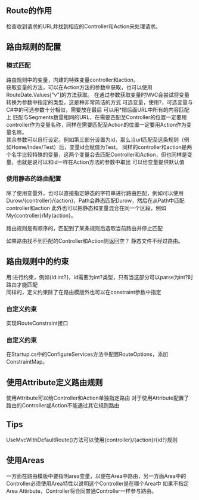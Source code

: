 ## Route的作用
检查收到请求的URL并找到相应的Controller和Action来处理请求。

## 路由规则的配置
### 模式匹配
路由规则中的变量，内建的特殊变量controller和action。  
获取变量的方法，可以在Action方法的参数中获取，也可以使用RouteDate.Values["v"]的方法获取。
在通过参数获取变量时MVC会尝试将变量转换为参数中指定的类型，这是种非常简洁的方式
可选变量，使用?，可选变量与C#中的可选参数十分相似，需要放在最后
可以用*把后面URL中所有的内容匹配上
匹配与Segments数量相同的URL，在需要匹配至Controller的位置一定要用controller作为变量名称，同样在需要匹配至Action的位置一定要用Action作为变量名称。  
其余参数可以自行设定。例如第三部分设置为id，那么当url匹配至这条规则（例如Home/Index/Test）后，变量id会赋值为Test。
同样的controller和action是两个名字比较特殊的变量，这两个变量会去匹配Controller和Action，但也同样是变量，也就是说可以和id一样在Action方法的参数中取出
可以给变量提供默认值

### 使用静态的路由配置
除了使用变量外，也可以直接指定静态的字符串进行路由匹配，例如可以使用Durow/{controller}/{action}，Path会静态匹配Durow，然后在从Path中匹配controller和action
此外也可以把静态和变量混合在同一个区段，例如My{controller}/My{action}。

路由规则是有顺序的，匹配到了某条规则后选取当前路由并停止匹配


如果路由找不到匹配的Controller和Action则返回空？
静态文件不经过路由。

## 路由规则中的约束
用:进行约束，例如{id:int?}，id需要为int?类型，只有当这部分可以parse为int?时路由才能匹配  
同样的，定义约束除了在路由模版外也可以在constraint参数中指定

### 自定义约束
实现IRouteConstraint接口

### 自定义约束
在Startup.cs中的ConfigureServices方法中配置RouteOptions，添加ConstraintMap。

## 使用Attribute定义路由规则
使用Attribute可以给Controller和Action单独指定路由
对于使用Attribute配置了路由的Controller或Action不能通过其它规则路由
## Tips
UseMvcWithDefaultRoute()方法可以使用{controller}/{action}/{id?}规则

## 使用Areas
一方面在路由模版中要指明area变量，以便在Area中路由，另一方面Area中的Controller必须使用Area特性以说明这个Controller是在哪个Area中
如果不指定Area Attirbute，Controller将会同普通Controller一样参与路由。